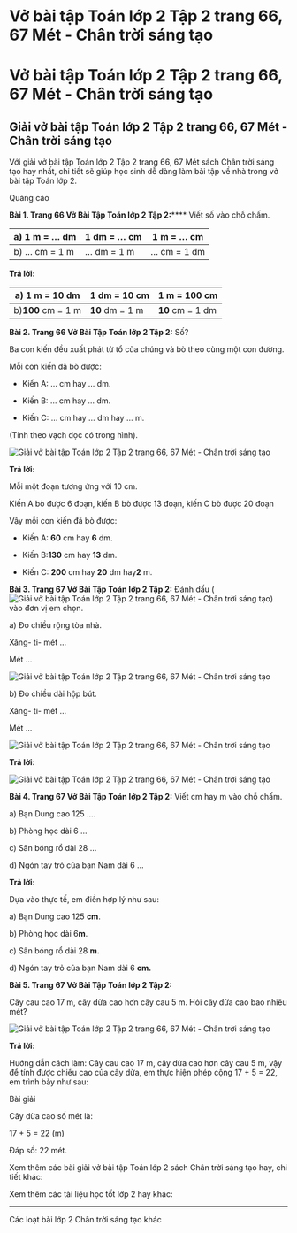 # Vở bài tập Toán lớp 2 Tập 2 trang 66, 67 Mét - Chân trời sáng tạo

# Vở bài tập Toán lớp 2 Tập 2 trang 66, 67 Mét - Chân trời sáng tạo

## Giải vở bài tập Toán lớp 2 Tập 2 trang 66, 67 Mét - Chân trời sáng tạo

Với giải vở bài tập Toán lớp 2 Tập 2 trang 66, 67 Mét sách Chân trời sáng tạo hay nhất, chi tiết sẽ giúp học sinh dễ dàng làm bài tập về nhà trong vở bài tập Toán lớp 2.

Quảng cáo

**Bài 1. Trang 66 Vở Bài Tập Toán lớp 2 Tập 2:****** Viết số vào chỗ chấm.

a) 1 m = … dm |  1 dm = … cm |  1 m = … cm  
---|---|---  
b) … cm = 1 m |  … dm = 1 m |  … cm = 1 dm  
  
**Trả lời:**

a) 1 m = **10** dm |  1 dm = **10** cm |  1 m = **100** cm  
---|---|---  
b)**100** cm = 1 m |  **10** dm = 1 m |  **10** cm = 1 dm  
  
**Bài 2. Trang 66 Vở Bài Tập Toán lớp 2 Tập 2:** Số?

Ba con kiến đều xuất phát từ tổ của chúng và bò theo cùng một con đường.

Mỗi con kiến đã bò được:

* Kiến A: … cm hay … dm.

* Kiến B: … cm hay … dm.

* Kiến C: … cm hay … dm hay … m.

(Tính theo vạch dọc có trong hình).

![Giải vở bài tập Toán lớp 2 Tập 2 trang 66, 67 Mét - Chân trời sáng tạo](https://vietjack.com/vbt-toan-2-ct/images/met-trang-66-67-1.png)

**Trả lời:**

Mỗi một đoạn tương ứng với 10 cm.

Kiến A bò được 6 đoạn, kiến B bò được 13 đoạn, kiến C bò được 20 đoạn

Vậy mỗi con kiến đã bò được:

* Kiến A: **60** cm hay **6** dm.

* Kiến B:**130** cm hay **13** dm.

* Kiến C: **200** cm hay **20** dm hay**2** m.

**Bài 3. Trang 67 Vở Bài Tập Toán lớp 2 Tập 2:** Đánh dấu (![Giải vở bài tập Toán lớp 2 Tập 2 trang 66, 67 Mét - Chân trời sáng tạo](https://vietjack.com/vbt-toan-2-ct/images/gio-phut-xem-dong-ho-trang-30-31-32-33-34-400.png)) vào đơn vị em chọn.

a) Đo chiều rộng tòa nhà.

Xăng- ti- mét ... 

Mét …

![Giải vở bài tập Toán lớp 2 Tập 2 trang 66, 67 Mét - Chân trời sáng tạo](https://vietjack.com/vbt-toan-2-ct/images/met-trang-66-67-2.png)

b) Đo chiều dài hộp bút.

Xăng- ti- mét …

Mét …

![Giải vở bài tập Toán lớp 2 Tập 2 trang 66, 67 Mét - Chân trời sáng tạo](https://vietjack.com/vbt-toan-2-ct/images/met-trang-66-67-3.png)

**Trả lời:**

![Giải vở bài tập Toán lớp 2 Tập 2 trang 66, 67 Mét - Chân trời sáng tạo](https://vietjack.com/vbt-toan-2-ct/images/met-trang-66-67-4.png)

**Bài 4. Trang 67 Vở Bài Tập Toán lớp 2 Tập 2:** Viết cm hay m vào chỗ chấm.

a) Bạn Dung cao 125 ….

b) Phòng học dài 6 …

c) Sân bóng rổ dài 28 … 

d) Ngón tay trỏ của bạn Nam dài 6 … 

**Trả lời:**

Dựa vào thực tế, em điền hợp lý như sau:

a) Bạn Dung cao 125 **cm**.

b) Phòng học dài 6**m**.

c) Sân bóng rổ dài 28 **m.**

d) Ngón tay trỏ của bạn Nam dài 6 **cm.**

**Bài 5. Trang 67 Vở Bài Tập Toán lớp 2 Tập 2:**

Cây cau cao 17 m, cây dừa cao hơn cây cau 5 m. Hỏi cây dừa cao bao nhiêu mét?

![Giải vở bài tập Toán lớp 2 Tập 2 trang 66, 67 Mét - Chân trời sáng tạo](https://vietjack.com/vbt-toan-2-ct/images/met-trang-66-67-5.png)

**Trả lời:**

Hướng dẫn cách làm: Cây cau cao 17 m, cây dừa cao hơn cây cau 5 m, vậy để tính được chiều cao của cây dừa, em thực hiện phép cộng 17 + 5 = 22, em trình bày như sau:

Bài giải

Cây dừa cao số mét là:

17 + 5 = 22 (m)

Đáp số: 22 mét.

Xem thêm các bài giải vở bài tập Toán lớp 2 sách Chân trời sáng tạo hay, chi tiết khác:

Xem thêm các tài liệu học tốt lớp 2 hay khác:

* * *

Các loạt bài lớp 2 Chân trời sáng tạo khác
